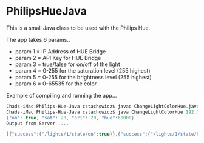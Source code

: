 # PhilipsHueJava

This is a small Java class to be used with the Philips Hue.

The app takes 6 params..

* param 1 = IP Address of HUE Bridge
* param 2 = API Key for HUE Bridge
* param 3 = true/false for on/off of the light
* param 4 = 0-255 for the saturation level (255 highest)
* param 5 = 0-255 for the brightness level (255 highest)
* param 6 = 0-65535 for the color


Example of compiling and running the app...
```c
Chads-iMac:Philips-Hue-Java cstachowicz$ javac ChangeLightColorHue.java
Chads-iMac:Philips-Hue-Java cstachowicz$ java ChangeLightColorHue 192.168.1.7 ad32e8a371850172530f6f64a8ab33 true 20 20 60000
{"on": true, "sat": 20, "bri": 20, "hue":60000}
Output from Server .... 

[{"success":{"/lights/1/state/on":true}},{"success":{"/lights/1/state/hue":60000}},{"success":{"/lights/1/state/sat":20}},{"success":{"/lights/1/state/bri":20}}]
```
